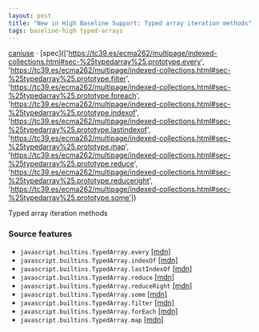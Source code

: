 ```yaml
---
layout: post
title: "New in High Baseline Support: Typed array iteration methods"
tags: baseline-high typed-arrays
---
```


[caniuse](https://caniuse.com/?search=typed-array-iteration-methods) · [spec](['https://tc39.es/ecma262/multipage/indexed-collections.html#sec-%25typedarray%25.prototype.every', 'https://tc39.es/ecma262/multipage/indexed-collections.html#sec-%25typedarray%25.prototype.filter', 'https://tc39.es/ecma262/multipage/indexed-collections.html#sec-%25typedarray%25.prototype.foreach', 'https://tc39.es/ecma262/multipage/indexed-collections.html#sec-%25typedarray%25.prototype.indexof', 'https://tc39.es/ecma262/multipage/indexed-collections.html#sec-%25typedarray%25.prototype.lastindexof', 'https://tc39.es/ecma262/multipage/indexed-collections.html#sec-%25typedarray%25.prototype.map', 'https://tc39.es/ecma262/multipage/indexed-collections.html#sec-%25typedarray%25.prototype.reduce', 'https://tc39.es/ecma262/multipage/indexed-collections.html#sec-%25typedarray%25.prototype.reduceright', 'https://tc39.es/ecma262/multipage/indexed-collections.html#sec-%25typedarray%25.prototype.some'])

Typed array iteration methods

### Source features

- ``javascript.builtins.TypedArray.every`` [[mdn]](https://https://developer.mozilla.org/en-US/search?q=javascript.builtins.TypedArray.every)
- ``javascript.builtins.TypedArray.indexOf`` [[mdn]](https://https://developer.mozilla.org/en-US/search?q=javascript.builtins.TypedArray.indexOf)
- ``javascript.builtins.TypedArray.lastIndexOf`` [[mdn]](https://https://developer.mozilla.org/en-US/search?q=javascript.builtins.TypedArray.lastIndexOf)
- ``javascript.builtins.TypedArray.reduce`` [[mdn]](https://https://developer.mozilla.org/en-US/search?q=javascript.builtins.TypedArray.reduce)
- ``javascript.builtins.TypedArray.reduceRight`` [[mdn]](https://https://developer.mozilla.org/en-US/search?q=javascript.builtins.TypedArray.reduceRight)
- ``javascript.builtins.TypedArray.some`` [[mdn]](https://https://developer.mozilla.org/en-US/search?q=javascript.builtins.TypedArray.some)
- ``javascript.builtins.TypedArray.filter`` [[mdn]](https://https://developer.mozilla.org/en-US/search?q=javascript.builtins.TypedArray.filter)
- ``javascript.builtins.TypedArray.forEach`` [[mdn]](https://https://developer.mozilla.org/en-US/search?q=javascript.builtins.TypedArray.forEach)
- ``javascript.builtins.TypedArray.map`` [[mdn]](https://https://developer.mozilla.org/en-US/search?q=javascript.builtins.TypedArray.map)
